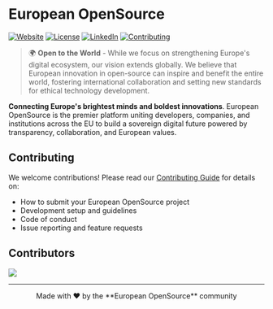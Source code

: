 # European OpenSource

[![Website](https://img.shields.io/badge/Website-europeanopensource.eu-blue)](https://europeanopensource.eu)
[![License](https://img.shields.io/badge/License-CC%20BY--NC--ND%204.0-lightgrey.svg)](LICENSE)
[![LinkedIn](https://img.shields.io/badge/Linkedin-0A66C2?style=flat&logo=linkedin&logoColor=white)](https://www.linkedin.com/company/european-opensource)
[![Contributing](https://img.shields.io/badge/Contributing-Welcome-brightgreen)](CONTRIBUTING.md)

> 🌍 **Open to the World** - While we focus on strengthening Europe's digital ecosystem, our vision extends globally. We believe that European innovation in open-source can inspire and benefit the entire world, fostering international collaboration and setting new standards for ethical technology development.

**Connecting Europe's brightest minds and boldest innovations**. European OpenSource is the premier platform uniting developers, companies, and institutions across the EU to build a sovereign digital future powered by transparency, collaboration, and European values.

## Contributing

We welcome contributions! Please read our [Contributing Guide](CONTRIBUTING.md) for details on:

- How to submit your European OpenSource project
- Development setup and guidelines
- Code of conduct
- Issue reporting and feature requests

## Contributors

<a href="https://github.com/European-OpenSource/europeanopensource.eu/graphs/contributors"> <img src="https://contrib.rocks/image?repo=European-OpenSource/europeanopensource.eu" /> </a>

---

<div align="center">Made with ❤️ by the **European OpenSource** community</div>
